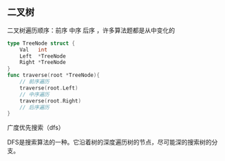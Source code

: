 ## 二叉树

二叉树遍历顺序：前序 中序 后序 ，许多算法题都是从中变化的

```go
type TreeNode struct {
	Val   int
	Left  *TreeNode
	Right *TreeNode
}
func traverse(root *TreeNode){
    // 前序遍历
    traverse(root.Left)
    // 中序遍历
    traverse(root.Right)
    // 后序遍历
}
```

广度优先搜索（dfs）

DFS是搜索算法的一种。它沿着树的深度遍历树的节点，尽可能深的搜索树的分支。